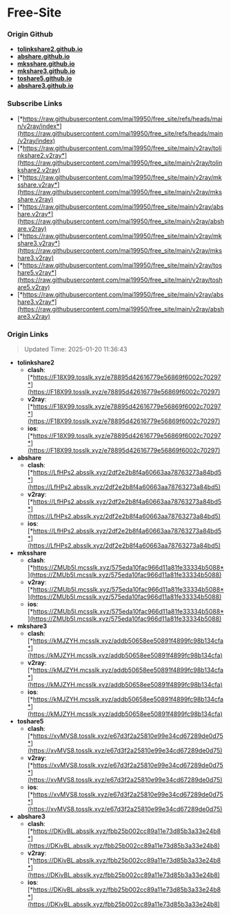 # Free-Site

### Origin Github

- [**tolinkshare2.github.io**](https://github.com/tolinkshare2/tolinkshare2.github.io)
- [**abshare.github.io**](https://github.com/abshare/abshare.github.io)
- [**mksshare.github.io**](https://github.com/mksshare/mksshare.github.io)
- [**mkshare3.github.io**](https://github.com/mkshare3/mkshare3.github.io)
- [**toshare5.github.io**](https://github.com/toshare5/toshare5.github.io)
- [**abshare3.github.io**](https://github.com/abshare3/abshare3.github.io)

### Subscribe Links

- [*https://raw.githubusercontent.com/mai19950/free_site/refs/heads/main/v2ray/index*](https://raw.githubusercontent.com/mai19950/free_site/refs/heads/main/v2ray/index)
- [*https://raw.githubusercontent.com/mai19950/free_site/main/v2ray/tolinkshare2.v2ray*](https://raw.githubusercontent.com/mai19950/free_site/main/v2ray/tolinkshare2.v2ray)
- [*https://raw.githubusercontent.com/mai19950/free_site/main/v2ray/mksshare.v2ray*](https://raw.githubusercontent.com/mai19950/free_site/main/v2ray/mksshare.v2ray)
- [*https://raw.githubusercontent.com/mai19950/free_site/main/v2ray/abshare.v2ray*](https://raw.githubusercontent.com/mai19950/free_site/main/v2ray/abshare.v2ray)
- [*https://raw.githubusercontent.com/mai19950/free_site/main/v2ray/mkshare3.v2ray*](https://raw.githubusercontent.com/mai19950/free_site/main/v2ray/mkshare3.v2ray)
- [*https://raw.githubusercontent.com/mai19950/free_site/main/v2ray/toshare5.v2ray*](https://raw.githubusercontent.com/mai19950/free_site/main/v2ray/toshare5.v2ray)
- [*https://raw.githubusercontent.com/mai19950/free_site/main/v2ray/abshare3.v2ray*](https://raw.githubusercontent.com/mai19950/free_site/main/v2ray/abshare3.v2ray)

### Origin Links

> Updated Time: 2025-01-20 11:36:43

- **tolinkshare2**
  - **clash**: [*https://F18X99.tosslk.xyz/e78895d42616779e56869f6002c70297*](https://F18X99.tosslk.xyz/e78895d42616779e56869f6002c70297)
  - **v2ray**: [*https://F18X99.tosslk.xyz/e78895d42616779e56869f6002c70297*](https://F18X99.tosslk.xyz/e78895d42616779e56869f6002c70297)
  - **ios**: [*https://F18X99.tosslk.xyz/e78895d42616779e56869f6002c70297*](https://F18X99.tosslk.xyz/e78895d42616779e56869f6002c70297)
- **abshare**
  - **clash**: [*https://LfHPs2.absslk.xyz/2df2e2b8f4a60663aa78763273a84bd5*](https://LfHPs2.absslk.xyz/2df2e2b8f4a60663aa78763273a84bd5)
  - **v2ray**: [*https://LfHPs2.absslk.xyz/2df2e2b8f4a60663aa78763273a84bd5*](https://LfHPs2.absslk.xyz/2df2e2b8f4a60663aa78763273a84bd5)
  - **ios**: [*https://LfHPs2.absslk.xyz/2df2e2b8f4a60663aa78763273a84bd5*](https://LfHPs2.absslk.xyz/2df2e2b8f4a60663aa78763273a84bd5)
- **mksshare**
  - **clash**: [*https://ZMUb5I.mcsslk.xyz/575eda10fac966d11a81fe33334b5088*](https://ZMUb5I.mcsslk.xyz/575eda10fac966d11a81fe33334b5088)
  - **v2ray**: [*https://ZMUb5I.mcsslk.xyz/575eda10fac966d11a81fe33334b5088*](https://ZMUb5I.mcsslk.xyz/575eda10fac966d11a81fe33334b5088)
  - **ios**: [*https://ZMUb5I.mcsslk.xyz/575eda10fac966d11a81fe33334b5088*](https://ZMUb5I.mcsslk.xyz/575eda10fac966d11a81fe33334b5088)
- **mkshare3**
  - **clash**: [*https://kMJZYH.mcsslk.xyz/addb50658ee50891f4899fc98b134cfa*](https://kMJZYH.mcsslk.xyz/addb50658ee50891f4899fc98b134cfa)
  - **v2ray**: [*https://kMJZYH.mcsslk.xyz/addb50658ee50891f4899fc98b134cfa*](https://kMJZYH.mcsslk.xyz/addb50658ee50891f4899fc98b134cfa)
  - **ios**: [*https://kMJZYH.mcsslk.xyz/addb50658ee50891f4899fc98b134cfa*](https://kMJZYH.mcsslk.xyz/addb50658ee50891f4899fc98b134cfa)
- **toshare5**
  - **clash**: [*https://xvMVS8.tosslk.xyz/e67d3f2a25810e99e34cd67289de0d75*](https://xvMVS8.tosslk.xyz/e67d3f2a25810e99e34cd67289de0d75)
  - **v2ray**: [*https://xvMVS8.tosslk.xyz/e67d3f2a25810e99e34cd67289de0d75*](https://xvMVS8.tosslk.xyz/e67d3f2a25810e99e34cd67289de0d75)
  - **ios**: [*https://xvMVS8.tosslk.xyz/e67d3f2a25810e99e34cd67289de0d75*](https://xvMVS8.tosslk.xyz/e67d3f2a25810e99e34cd67289de0d75)
- **abshare3**
  - **clash**: [*https://DKivBL.absslk.xyz/fbb25b002cc89a11e73d85b3a33e24b8*](https://DKivBL.absslk.xyz/fbb25b002cc89a11e73d85b3a33e24b8)
  - **v2ray**: [*https://DKivBL.absslk.xyz/fbb25b002cc89a11e73d85b3a33e24b8*](https://DKivBL.absslk.xyz/fbb25b002cc89a11e73d85b3a33e24b8)
  - **ios**: [*https://DKivBL.absslk.xyz/fbb25b002cc89a11e73d85b3a33e24b8*](https://DKivBL.absslk.xyz/fbb25b002cc89a11e73d85b3a33e24b8)
